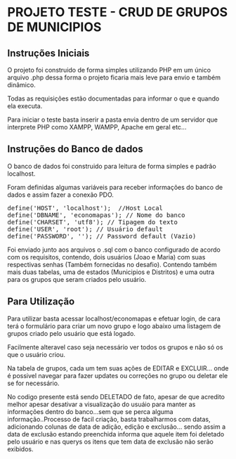 # PROJETO TESTE - CRUD DE GRUPOS DE MUNICIPIOS

## Instruções Iniciais

O projeto foi construido de forma simples utilizando PHP em um único arquivo .php
dessa forma o projeto ficaria mais leve para envio e também dinâmico.

Todas as requisições estão documentadas para informar o que e quando ela executa.

Para iniciar o teste basta inserir a pasta envia dentro de um servidor que interprete PHP como XAMPP, WAMPP, Apache em geral etc...


## Instruções do Banco de dados

O banco de dados foi construido para leitura de forma simples e padrão localhost.

Foram definidas algumas variáveis para receber informações do banco de dados e assim fazer a conexão PDO.

<pre>
define('HOST', 'localhost');  //Host Local
define('DBNAME', 'economapas'); // Nome do banco
define('CHARSET', 'utf8'); // Tipagem do texto
define('USER', 'root'); // Usuário default
define('PASSWORD', ''); // Password default (Vazio)
</pre>

Foi enviado junto aos arquivos o .sql com o banco configurado de acordo com os requisitos, contendo, dois usuários (Joao e Maria) com suas respectivas senhas (Também fornecidas no desafio). Contendo também mais duas tabelas, uma de estados (Municipios e Distritos) e uma outra para os grupos que seram criados pelo usuário.


## Para Utilização

Para utilizar basta acessar localhost/economapas e efetuar login, de cara terá o formulário para criar um novo grupo e logo abaixo uma listagem de grupos criado pelo usuário que está logado.

Facilmente alteravel caso seja necessário ver todos os grupos e não só os que o usuário criou.

Na tabela de grupos, cada um tem suas ações de EDITAR e EXCLUIR... onde é possivel navegar para fazer updates ou correções no grupo ou deletar ele se for necessário.

No codigo presente está sendo DELETADO de fato, apesar de que acredito melhor apesar desativar a visualização do usuáio para manter as informações dentro do banco...sem que se perca alguma informação..Processo de facil criação, basta trabalharmos com datas, adicionando colunas de data de adição, edição e exclusão... sendo assim a data de exclusão estando preenchida informa que aquele item foi deletado pelo usuário e nas querys os itens que tem data de exclusão não serão exibidos.